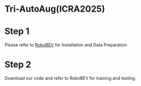 # Tri-AutoAug(ICRA2025)
# Step 1
Please refer to  [RoboBEV](https://github.com/Daniel-xsy/RoboBEV)  for Installation and Data Preparation
# Step 2
Download our code and refer to RoboBEV for training and testing.
